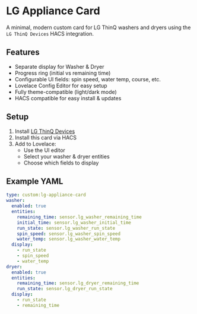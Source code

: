 # LG Appliance Card

A minimal, modern custom card for LG ThinQ washers and dryers using the `LG ThinQ Devices` HACS integration.

## Features

- Separate display for Washer & Dryer
- Progress ring (initial vs remaining time)
- Configurable UI fields: spin speed, water temp, course, etc.
- Lovelace Config Editor for easy setup
- Fully theme-compatible (light/dark mode)
- HACS compatible for easy install & updates

## Setup

1. Install [LG ThinQ Devices](https://github.com/ollo69/ha-smartthinq-sensors)
2. Install this card via HACS
3. Add to Lovelace:
   - Use the UI editor
   - Select your washer & dryer entities
   - Choose which fields to display

## Example YAML

```yaml
type: custom:lg-appliance-card
washer:
  enabled: true
  entities:
    remaining_time: sensor.lg_washer_remaining_time
    initial_time: sensor.lg_washer_initial_time
    run_state: sensor.lg_washer_run_state
    spin_speed: sensor.lg_washer_spin_speed
    water_temp: sensor.lg_washer_water_temp
  display:
    - run_state
    - spin_speed
    - water_temp
dryer:
  enabled: true
  entities:
    remaining_time: sensor.lg_dryer_remaining_time
    run_state: sensor.lg_dryer_run_state
  display:
    - run_state
    - remaining_time
